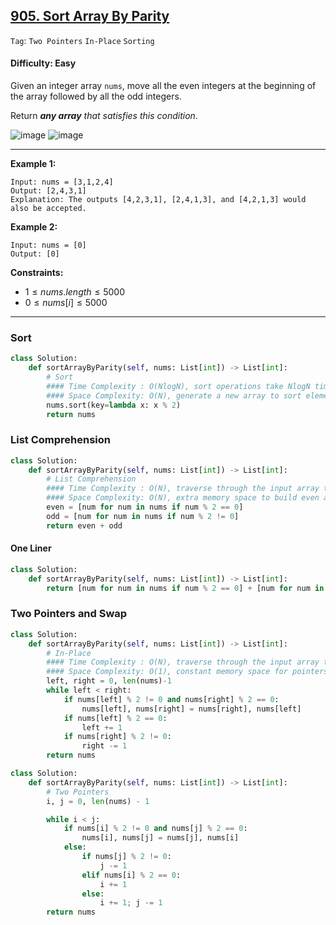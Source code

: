 ## [905. Sort Array By Parity](https://leetcode.com/problems/sort-array-by-parity)

```Tag```: ```Two Pointers``` ```In-Place``` ```Sorting```

#### Difficulty: Easy

Given an integer array ```nums```, move all the even integers at the beginning of the array followed by all the odd integers.

Return ___any array__ that satisfies this condition_.

![image](https://user-images.githubusercontent.com/35042430/212778181-c82e0d63-53d1-434e-95ca-122597b7f4b6.png)
![image](https://github.com/quananhle/Python/assets/35042430/9a31c5b5-34ba-4bad-b2d1-d1b3cad89628)

---

__Example 1:__
```
Input: nums = [3,1,2,4]
Output: [2,4,3,1]
Explanation: The outputs [4,2,3,1], [2,4,1,3], and [4,2,1,3] would also be accepted.
```

__Example 2:__
```
Input: nums = [0]
Output: [0]
```

__Constraints:__

- $1 \le nums.length \le 5000$
- $0 \le nums[i] \le 5000$

---

### Sort

```Python
class Solution:
    def sortArrayByParity(self, nums: List[int]) -> List[int]:
        # Sort
        #### Time Complexity : O(NlogN), sort operations take NlogN time
        #### Space Complexity: O(N), generate a new array to sort elements
        nums.sort(key=lambda x: x % 2)
        return nums
```

### List Comprehension

```Python
class Solution:
    def sortArrayByParity(self, nums: List[int]) -> List[int]:
        # List Comprehension
        #### Time Complexity : O(N), traverse through the input array to build even and odd lists
        #### Space Complexity: O(N), extra memory space to build even and odd lists
        even = [num for num in nums if num % 2 == 0] 
        odd = [num for num in nums if num % 2 != 0]
        return even + odd
```

#### One Liner

```Python
class Solution:
    def sortArrayByParity(self, nums: List[int]) -> List[int]:
        return [num for num in nums if num % 2 == 0] + [num for num in nums if num % 2 != 0]
```

### Two Pointers and Swap

```Python
class Solution:
    def sortArrayByParity(self, nums: List[int]) -> List[int]:
        # In-Place
        #### Time Complexity : O(N), traverse through the input array to build even and odd lists
        #### Space Complexity: O(1), constant memory space for pointers
        left, right = 0, len(nums)-1
        while left < right:
            if nums[left] % 2 != 0 and nums[right] % 2 == 0:
                nums[left], nums[right] = nums[right], nums[left]
            if nums[left] % 2 == 0:
                left += 1
            if nums[right] % 2 != 0:
                right -= 1          
        return nums
```

```Python
class Solution:
    def sortArrayByParity(self, nums: List[int]) -> List[int]:
        # Two Pointers
        i, j = 0, len(nums) - 1

        while i < j:
            if nums[i] % 2 != 0 and nums[j] % 2 == 0:
                nums[i], nums[j] = nums[j], nums[i]
            else:
                if nums[j] % 2 != 0:
                    j -= 1
                elif nums[i] % 2 == 0:
                    i += 1
                else:
                    i += 1; j -= 1
        return nums
```
